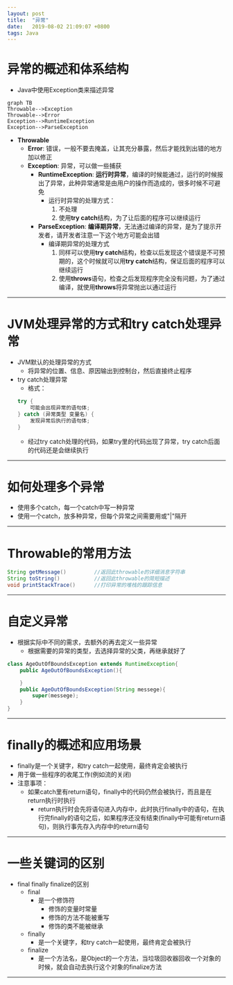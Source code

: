 ```yaml
---
layout: post
title:  "异常"
date:   2019-08-02 21:09:07 +0800
tags: Java
---
```


# 异常的概述和体系结构
- Java中使用Exception类来描述异常
```mermaid
graph TB
Throwable-->Exception
Throwable-->Error
Exception-->RuntimeException
Exception-->ParseException
```
- **Throwable**
    - **Error**: 错误，一般不要去掩盖，让其充分暴露，然后才能找到出错的地方加以修正
    - **Exception**: 异常，可以做一些捕获
        - **RuntimeException**: **运行时异常**，编译的时候能通过，运行的时候报出了异常，此种异常通常是由用户的操作而造成的，很多时候不可避免
            - 运行时异常的处理方式：
                1. 不处理
                2. 使用**try catch**结构，为了让后面的程序可以继续运行
        - **ParseException**: **编译期异常**，无法通过编译的异常，是为了提示开发者，请开发者注意一下这个地方可能会出错
            - 编译期异常的处理方式
                1. 同样可以使用**try catch**结构，检查以后发现这个错误是不可预期的，这个时候就可以用**try catch**结构，保证后面的程序可以继续运行
                2. 使用**throws**语句，检查之后发现程序完全没有问题，为了通过编译，就使用**throws**将异常抛出以通过运行

---

# JVM处理异常的方式和try catch处理异常
- JVM默认的处理异常的方式
    - 将异常的位置、信息、原因输出到控制台，然后直接终止程序
- try catch处理异常
    - 格式：
    ```java
    try {
        可能会出现异常的语句体;
    } catch (异常类型 变量名) {
        发现异常后执行的语句体;
    }
    ```
    - 经过try catch处理的代码，如果try里的代码出现了异常，try catch后面的代码还是会继续执行

---
# 如何处理多个异常
- 使用多个catch，每一个catch中写一种异常
- 使用一个catch，放多种异常，但每个异常之间需要用或"&#124;"隔开

---
# Throwable的常用方法
```java
String getMessage()         //返回此throwable的详细消息字符串
String toString()           //返回此throwable的简短描述
void printStackTrace()      //打印异常的堆栈的跟踪信息
```

---
# 自定义异常
- 根据实际中不同的需求，去额外的再去定义一些异常
    - 根据需要的异常的类型，去选择异常的父类，再继承就好了
```java
class AgeOutOfBoundsException extends RuntimeException{
    public AgeOutOfBoundsException(){

    }
	public AgeOutOfBoundsException(String messege){
	    super(messege);
	}
}
```
---
# finally的概述和应用场景
- finally是一个关键字，和try catch一起使用，最终肯定会被执行
- 用于做一些程序的收尾工作(例如流的关闭)
- 注意事项：
    - 如果catch里有return语句，finally中的代码仍然会被执行，而且是在return执行时执行
        - return执行时会先将语句进入内存中，此时执行finally中的语句，在执行完finally的语句之后，如果程序还没有结束(finally中可能有return语句)，则执行事先存入内存中的return语句

---
# 一些关键词的区别
- final finally finalize的区别
    - final
        - 是一个修饰符
            - 修饰的变量时常量
            - 修饰的方法不能被重写
            - 修饰的类不能被继承
    - finally
        - 是一个关键字，和try catch一起使用，最终肯定会被执行
    - finalize
        - 是一个方法名，是Object的一个方法，当垃圾回收器回收一个对象的时候，就会自动去执行这个对象的finalize方法

---
